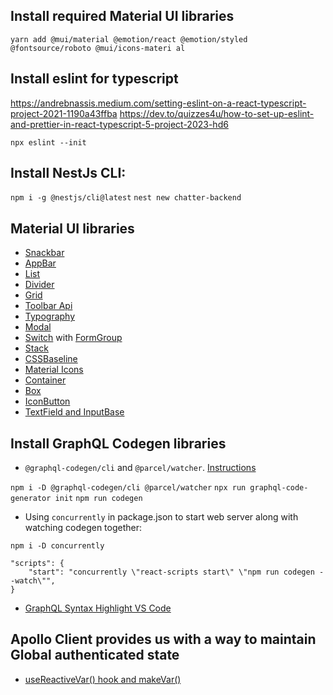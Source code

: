 ## Install required Material UI libraries

`yarn add @mui/material @emotion/react @emotion/styled @fontsource/roboto @mui/icons-materi
al`

## Install eslint for typescript

https://andrebnassis.medium.com/setting-eslint-on-a-react-typescript-project-2021-1190a43ffba
https://dev.to/quizzes4u/how-to-set-up-eslint-and-prettier-in-react-typescript-5-project-2023-hd6

`npx eslint --init`

## Install NestJs CLI:

`npm i -g @nestjs/cli@latest`
`nest new chatter-backend`

## Material UI libraries

- [Snackbar](https://mui.com/material-ui/react-snackbar/)
- [AppBar](https://mui.com/material-ui/app-bar/)
- [List](https://mui.com/material-ui/react-list/)
- [Divider](https://mui.com/material-ui/react-divider/)
- [Grid](https://mui.com/material-ui/react-grid/)
- [Toolbar Api](https://mui.com/material-ui/api/toolbar/)
- [Typography](https://mui.com/material-ui/react-typography/)
- [Modal](https://mui.com/material-ui/react-modal/)
- [Switch](https://mui.com/material-ui/react-switch/) with [FormGroup](https://mui.com/material-ui/api/form-group/)
- [Stack](https://mui.com/material-ui/react-stack/)
- [CSSBaseline](https://mui.com/material-ui/react-css-baseline/)
- [Material Icons](https://mui.com/material-ui/material-icons/)
- [Container](https://mui.com/material-ui/react-container/)
- [Box](https://mui.com/material-ui/react-box/)
- [IconButton](https://mui.com/material-ui/api/icon-button/)
- [TextField and InputBase](https://mui.com/material-ui/react-text-field/)

## Install GraphQL Codegen libraries

- `@graphql-codegen/cli` and `@parcel/watcher`. [Instructions](https://the-guild.dev/graphql/codegen/docs/getting-started/installation)

`npm i -D @graphql-codegen/cli @parcel/watcher`
`npx run graphql-code-generator init`
`npm run codegen`

- Using `concurrently` in package.json to start web server along with watching codegen together:

`npm i -D concurrently`

```
"scripts": {
    "start": "concurrently \"react-scripts start\" \"npm run codegen --watch\"",
}
```

- [GraphQL Syntax Highlight VS Code](https://marketplace.visualstudio.com/items?itemName=GraphQL.vscode-graphql-syntax)

## Apollo Client provides us with a way to maintain Global authenticated state

- [useReactiveVar() hook and makeVar()](https://www.apollographql.com/docs/react/local-state/reactive-variables/)
